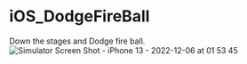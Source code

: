 # iOS_DodgeFireBall
Down the stages and Dodge fire ball.
![Simulator Screen Shot - iPhone 13 - 2022-12-06 at 01 53 45](https://user-images.githubusercontent.com/8003217/205926560-ffc9abfa-d0f7-48ec-b5f6-182a56898a51.png)
